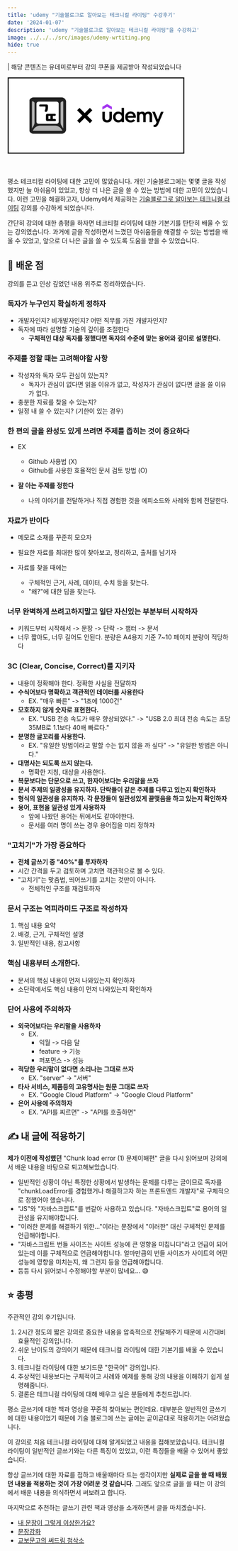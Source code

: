 ```yaml
---
title: 'udemy "기술블로그로 알아보는 테크니컬 라이팅" 수강후기'
date: '2024-01-07'
description: 'udemy "기술블로그로 알아보는 테크니컬 라이팅"을 수강하고'
image: ../../../src/images/udemy-wrtiting.png
hide: true
---
```


| 해당 콘텐츠는 유데미로부터 강의 쿠폰을 제공받아 작성되었습니다

<img src="../../../src/images/udemy-wrtiting.png" width="400"/>

<br/>
<br/>
<br/>

평소 테크티컬 라이팅에 대한 고민이 많았습니다. 개인 기술블로그에는 몇몇 글을 작성했지만 늘 아쉬움이 있었고, 항상 더 나은 글을 쓸 수 있는 방법에 대한 고민이 있었습니다. 이런 고민을 해결하고자, Udemy에서 제공하는 [기술블로그로 알아보는 테크니컬 라이팅](https://www.udemy.com/course/techwriting/?gclid=Cj0KCQiAtOmsBhCnARIsAGPa5yYfmdRVI7CM_dy86r5ZImQwr-0wJsu9DpnAxxn1e-7ZZ8GRbDliOY8aAvgiEALw_wcB) 강의를 수강하게 되었습니다.

간단히 강의에 대한 총평을 하자면 테크티컬 라이팅에 대한 기본기를 탄탄히 배울 수 있는 강의였습니다. 과거에 글을 작성하면서 느꼈던 아쉬움들을 해결할 수 있는 방법을 배울 수 있었고, 앞으로 더 나은 글을 쓸 수 있도록 도움을 받을 수 있었습니다.

## 📝 배운 점

강의를 듣고 인상 깊었던 내용 위주로 정리하였습니다.

### 독자가 누구인지 확실하게 정하자

- 개발자인지? 비개발자인지? 어떤 직무를 가진 개발자인지?
- 독자에 따라 설명할 기술의 깊이를 조절한다
  - **구체적인 대상 독자를 정했다면 독자의 수준에 맞는 용어와 깊이로 설명한다.**

### 주제를 정할 때는 고려해야할 사항

- 작성자와 독자 모두 관심이 있는지?
  - 독자가 관심이 없다면 읽을 이유가 없고, 작성자가 관심이 없다면 글을 쓸 이유가 없다.
- 충분한 자료를 찾을 수 있는지?
- 일정 내 쓸 수 있는지? (기한이 있는 경우)

### 한 편의 글을 완성도 있게 쓰려면 주제를 좁히는 것이 중요하다

- EX

  - Github 사용법 (X)
  - Github를 사용한 효율적인 문서 검토 방법 (O)

- **잘 아는 주제를 정한다**

  - 나의 이야기를 전달하거나 직접 경험한 것을 에피소드와 사례와 함께 전달한다.

### 자료가 반이다

- 메모로 소재를 꾸준히 모으자
- 필요한 자료를 최대한 많이 찾아보고, 정리하고, 출처를 남기자
- 자료를 찾을 때에는

  - 구체적인 근거, 사례, 데이터, 수치 등을 찾는다.
  - "왜?"에 대한 답을 찾는다.

### 너무 완벽하게 쓰려고하지말고 일단 자신있는 부분부터 시작하자

- 키워드부터 시작해서 -> 문장 -> 단락 -> 챕터 -> 문서
- 너무 짧아도, 너무 길어도 안된다. 분량은 A4용지 기준 7~10 페이지 분량이 적당하다

### 3C (Clear, Concise, Correct)를 지키자

- 내용이 정확해야 한다. 정확한 사실을 전달하자
- **수식어보다 명확하고 객관적인 데이터를 사용한다**
  - EX. "매우 빠른" -> "1초에 1000건"
- **모호하지 않게 숫자로 표현한다.**
  - EX. "USB 전송 속도가 매우 향상되었다." -> "USB 2.0 최대 전송 속도는 초당 35MB로 1.1보다 40배 빠르다."
- **분명한 글꼬리를 사용한다.**
  - EX. "유일한 방법이라고 말할 수는 없지 않을 까 싶다" -> "유일한 방법은 아니다."
- **대명사는 되도록 쓰지 않는다.**
  - 명확한 지칭, 대상을 사용한다.
- **복문보다는 단문으로 쓰고, 한자어보다는 우리말을 쓰자**
- **문서 주제의 일광성을 유지하자. 단락들이 같은 주제를 다루고 있는지 확인하자**
- **형식의 일관성을 유지하자. 각 문장들이 일관성있게 끝맺음을 하고 있는지 확인하자**
- **용어, 표현을 일관성 있게 사용하자**
  - 앞에 나왔던 용어는 뒤에서도 같아야한다.
  - 문서를 여러 명이 쓰는 경우 용어집을 미리 정하자

### "고치기"가 가장 중요하다

- **전체 글쓰기 중 "40%"를 투자하자**
- 시간 간격을 두고 검토하며 고치면 객관적으로 볼 수 있다.
- "고치기"는 맞춤법, 띄어쓰기를 고치는 것만이 아니다.
  - 전체적인 구조를 재검토하자

### 문서 구조는 역피라미드 구조로 작성하자

1. 핵심 내용 요약
2. 배경, 근거, 구체적인 설명
3. 일반적인 내용, 참고사항

### 핵심 내용부터 소개한다.

- 문서의 핵심 내용이 먼저 나와있는지 확인하자
- 소단락에서도 핵심 내용이 먼저 나와있는지 확인하자

### 단어 사용에 주의하자

- **외국어보다는 우리말을 사용하자**
  - EX.
    - 익월 -> 다음 달
    - feature -> 기능
    - 퍼포먼스 -> 성능
- **적당한 우리말이 없다면 소리나는 그대로 쓰자**
  - EX. "server" -> "서버"
- **타사 서비스, 제품등의 고유명사는 원문 그대로 쓰자**
  - EX. "Google Cloud Platform" -> "Google Cloud Platform"
- **은어 사용에 주의하자**
  - EX. "API를 찌르면" -> "API를 호출하면"

## ✍️ 내 글에 적용하기

**제가 이전에 작성했던** "Chunk load error (1) 문제이해편" 글을 다시 읽어보며 강의에서 배운 내용을 바탕으로 퇴고해보았습니다.

- 일반적인 상황이 아닌 특정한 상황에서 발생하는 문제를 다루는 글이므로 독자를 "chunkLoadError를 경험했거나 해결하고자 하는 프론트엔드 개발자"로 구체적으로 정했어야 했습니다.
- "JS"와 "자바스크립트"를 번갈아 사용하고 있습니다. "자바스크립트"로 용어의 일관성을 유지해야합니다.
- "이러한 문제를 해결하기 위한..."이라는 문장에서 "이러한" 대신 구체적인 문제를 언급해야합니다.
- "자바스크립트 번들 사이즈는 사이트 성능에 큰 영향을 미칩니다"라고 언급이 되어있는데 이를 구체적으로 언급해야합니다. 얼마만큼의 번들 사이즈가 사이트의 어떤 성능에 영향을 미치는지, 왜 그런지 등을 언급해야합니다.
- 등등 다시 읽어보니 수정해야할 부분이 많네요... 😅

## ⭐️ 총평

주관적인 강의 후기입니다.

1. 2시간 정도의 짧은 강의로 중요한 내용을 압축적으로 전달해주기 때문에 시간대비 효율적인 강의입니다.
2. 쉬운 난이도의 강의이기 때문에 테크니컬 라이팅에 대한 기본기를 배울 수 있습니다.
3. 테크니컬 라이팅에 대한 보기드문 "한국어" 강의입니다.
4. 추상적인 내용보다는 구체적이고 사례와 예제를 통해 강의 내용을 이해하기 쉽게 설명해줍니다.
5. 결론은 테크니컬 라이팅에 대해 배우고 싶은 분들에게 추천드립니다.

평소 글쓰기에 대한 책과 영상을 꾸준히 찾아보는 편인데요. 대부분은 일반적인 글쓰기에 대한 내용이었기 때문에 기술 블로그에 쓰는 글에는 곧이곧대로 적용하기는 어려웠습니다.

이 강의로 처음 테크니컬 라이팅에 대해 알게되었고 내용을 접해보았습니다. 테크니컬 라이팅이 일반적인 글쓰기와는 다른 특징이 있었고, 이런 특징들을 배울 수 있어서 좋았습니다.

항상 글쓰기에 대한 자료를 접하고 배울때마다 드는 생각이지만 **실제로 글을 쓸 때 배웠던 내용을 적용하는 것이 가장 어려운 것 같습니다**. 그래도 앞으로 글을 쓸 때는 이 강의에서 배운 내용을 의식하면서 써보려고 합니다.

마지막으로 추천하는 글쓰기 관련 책과 영상을 소개하면서 글을 마치겠습니다.

- [내 문장이 그렇게 이상한가요?](https://product.kyobobook.co.kr/detail/S000001863138?utm_source=google&utm_medium=cpc&utm_campaign=googleSearch&gt_network=g&gt_keyword=&gt_target_id=dsa-1544589327323&gt_campaign_id=9979905549&gt_adgroup_id=132556570510&gad_source=1&gclid=Cj0KCQiAtOmsBhCnARIsAGPa5yb1-Sa-T483ZeX4111V6TtIsSOo1CfuKs75gaG3x25S1YkjipdTUDgaAmA2EALw_wcB)
- [문장강화](https://product.kyobobook.co.kr/detail/S000000612515)
- [교보문고의 써드림 첨삭소](https://www.youtube.com/watch?v=7itBamocMYU)
